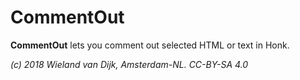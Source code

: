 CommentOut
======

**CommentOut** lets you comment out selected HTML or text in Honk.

*(c) 2018 Wieland van Dijk, Amsterdam-NL. CC-BY-SA 4.0*
